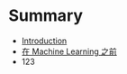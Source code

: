 # Summary

* [Introduction](README.md)
* [在 Machine Learning 之前](zai-machine-learning-zhi-qian.md)
* 123

